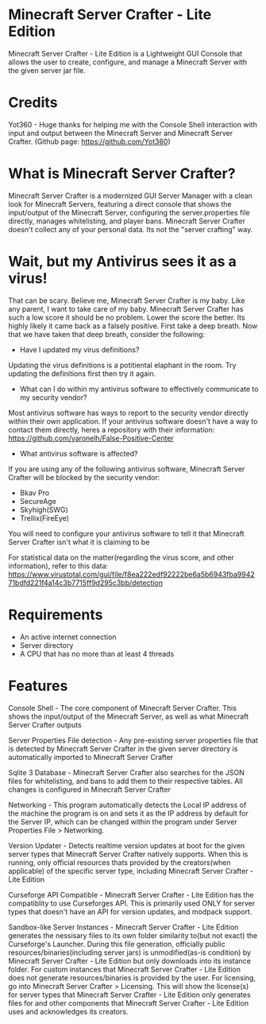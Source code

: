 # Minecraft Server Crafter - Lite Edition
Minecraft Server Crafter - Lite Edition is a Lightweight GUI Console that allows the user to create, configure, and manage a Minecraft Server with the given server jar file.

# Credits
Yot360 - Huge thanks for helping me with the Console Shell interaction with input and output between the Minecraft Server and Minecraft Server Crafter. (Github page: https://github.com/Yot360)

# What is Minecraft Server Crafter?

Minecraft Server Crafter is a modernized GUI Server Manager with a clean look for Minecraft Servers, featuring a direct console that shows the input/output of the Minecraft Server, configuring the server.properties file directly, manages whitelisting, and player bans. Minecraft Server Crafter doesn't collect any of your personal data. Its not the "server crafting" way.

# Wait, but my Antivirus sees it as a virus!

That can be scary. Believe me, Minecraft Server Crafter is my baby. Like any parent, I want to take care of my baby. Minecraft Server Crafter has such a low score it should be no problem. Lower the score the better. Its highly likely it came back as a falsely positive. First take a deep breath. Now that we have taken that deep breath, consider the following:

- Have I updated my virus definitions?

Updating the virus definitions is a potitiental elaphant in the room. Try updating the definitions first then try it again.

- What can I do within my antivirus software to effectively communicate to my security vendor?

Most antivirus software has ways to report to the security vendor directly within their own application. If your antivirus software doesn't have a way to contact them directly, heres a repository with their information: https://github.com/yaronelh/False-Positive-Center

- What antivirus software is affected?

If you are using any of the following antivirus software, Minecraft Server Crafter will be blocked by the security vendor:
- Bkav Pro
- SecureAge
- Skyhigh(SWG)
- Trellix(FireEye)

You will need to configure your antivirus software to tell it that Minecraft Server Crafter isn't what it is claiming to be

For statistical data on the matter(regarding the virus score, and other information), refer to this data: https://www.virustotal.com/gui/file/f8ea222edf92222be6a5b6943fba994271bdfd221f4a14c3b7715ff9d295c3bb/detection

# Requirements
+ An active internet connection
+ Server directory
+ A CPU that has no more than at least 4 threads

# Features

Console Shell - The core component of Minecraft Server Crafter. This shows the input/output of the Minecraft Server, as well as what Minecraft Server Crafter outputs

Server Properties File detection - Any pre-existing server properties file that is detected by Minecraft Server Crafter in the given server directory is automatically imported to Minecraft Server Crafter

Sqlite 3 Database - Minecraft Server Crafter also searches for the JSON files for whitelisting, and bans to add them to their respective tables. All changes is configured in Minecraft Server Crafter

Networking - This program automatically detects the Local IP address of the machine the program is on and sets it as the IP address by default for the Server IP, which can be changed within the program under Server Properties File > Networking.

Version Updater - Detects realtime version updates at boot for the given server types that Minecraft Server Crafter natively supports. When this is running, only official resources thats provided by the creators(when applicable) of the specific server type, including Minecraft Server Crafter - Lite Edition

Curseforge API Compatible - Minecraft Server Crafter - Lite Edition has the compatiblity to use Curseforges API. This is primarily used ONLY for server types that doesn't have an API for version updates, and modpack support. 

Sandbox-like Server Instances - Minecraft Server Crafter - Lite Edition generates the nessisary files to its own folder similarity to(but not exact) the Curseforge's Launcher. During this file generation, officially public resources/binaries(including server jars) is unmodified(as-is condition) by Minecraft Server Crafter - Lite Edition but only downloads into its instance folder. For custom instances that Minecraft Server Crafter - Lite Edition does not generate resources/binaries is provided by the user. For licensing, go into Minecraft Server Crafter > Licensing. This will show the license(s) for server types that Minecraft Server Crafter - Lite Edition only generates files for and other components that Minecraft Server Crafter - Lite Edition uses and acknowledges its creators.
